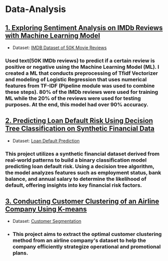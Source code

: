 # Data-Analysis

## [1. Exploring Sentiment Analysis on IMDb Reviews with Machine Learning Model](https://github.com/HelloJacob11/Data-Analysis/blob/main/Sentiment_Analysis.ipynb)
- Dataset: [IMDB Dataset of 50K Movie Reviews](https://www.kaggle.com/datasets/lakshmi25npathi/imdb-dataset-of-50k-movie-reviews)
###  Used text(50K IMDb reviews) to predict if a certain review is positive or negative using the Machine Learning Model (ML). I created a ML that conducts preprocessing of Tfidf Vectorizer and modeling of Logistic Regression that uses numerical features from TF-IDF (Pipeline module was used to combine these steps). 80% of the IMDb reviews were used for training ML while the 20% of the reviews were used for testing purposes. At the end, this model had over 90% accuracy.

## [2. Predicting Loan Default Risk Using Decision Tree Classification on Synthetic Financial Data](https://github.com/HelloJacob11/Data-Analysis/blob/main/Loan.ipynb)
- Dataset: [Loan Default Prediction](https://www.kaggle.com/datasets/kmldas/loan-default-prediction)
### This project utilizes a synthetic financial dataset derived from real-world patterns to build a binary classification model predicting loan default risk. Using a decision tree algorithm, the model analyzes features such as employment status, bank balance, and annual salary to determine the likelihood of default, offering insights into key financial risk factors.

## [3. Conducting Customer Clustering of an Airline Company Using K-means](https://github.com/HelloJacob11/Data-Analysis/blob/main/Customer_Segmentation.ipynb)
- Dataset: [Customer Segmentation](https://www.kaggle.com/competitions/sa-customer-segmentation/data)
- ### This project aims to extract the optimal customer clustering method from an airline company's dataset to help the company efficiently strategize operational and promotional plans.
